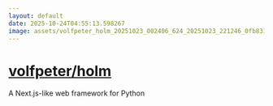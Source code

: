 ```yaml
---
layout: default
date: 2025-10-24T04:55:13.598267
image: assets/volfpeter_holm_20251023_002406_624_20251023_221246_0fb831--20251024T001328277--cropped.png
---
```


# [volfpeter/holm](https://github.com/volfpeter/holm/)

A Next.js-like web framework for Python
